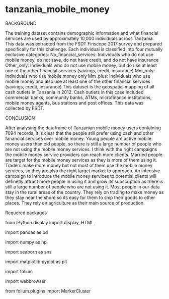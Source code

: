 # tanzania_mobile_money

BACKGROUND

The training dataset contains demographic information and what financial services are used by approximately 10,000 individuals across Tanzania. This data was extracted from the FSDT Finscope 2017 survey and prepared specifically for this challenge.
Each individual is classified into four mutually exclusive categories:
No_financial_services: Individuals who do not use mobile money, do not save, do not have credit, and do not have insurance
Other_only: Individuals who do not use mobile money, but do use at least one of the other financial services (savings, credit, insurance)
Mm_only: Individuals who use mobile money only
Mm_plus: Individuals who use mobile money and also use at least one of the other financial services (savings, credit, insurance)
This dataset is the geospatial mapping of all cash outlets in Tanzania in 2012. Cash outlets in this case included commercial banks, community banks, ATMs, microfinance institutions, mobile money agents, bus stations and post offices. This data was collected by FSDT.


CONCLUSION


After analysing the dataframe of Tanzanian mobile money users containing 7094 records, it is clear that the people still prefer using cash and other fanancial services over mobile money. Young people are active mobile money users than old people, so there is still a large number of people who are not using the mobile money services. I think with the right campaigns the mobile money service providers can reach more clients. Married people are target for the mobile money services as they is more of them using it. Traders make more money but not most of them use the mobile money services, so they are also the right target market to approach.
An intensive campaign to introduce the mobile money services to potential clients will definetly attract more people in using it and grow its subscription as there is still a large number of people who are not using it. Most people in our data stay in the rural areas of the country. They rely on trading to make money as they stay near the shore so its easy for them to ship their goods to other places. They rely on agriculture as their main source of production.

Requered packages

from IPython.display import display, HTML

import pandas as pd

import numpy as np

import seaborn as sns

import matplotlib.pyplot as plt

import folium 

import webbrowser

from folium.plugins import MarkerCluster
